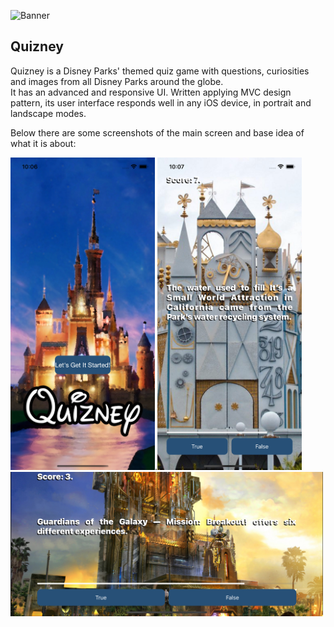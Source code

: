 ![Banner](https://github.com/danielcaccia/Roll_em/blob/master/banner.png?raw=true)

## Quizney

Quizney is a Disney Parks' themed quiz game with questions, curiosities and images from all Disney Parks around the globe.<br/>
It has an advanced and responsive UI. Written applying MVC design pattern, its user interface responds well in any iOS device, in portrait and landscape modes.

Below there are some screenshots of the main screen and base idea of what it is about:

<img height="500" alt="Main Screen" src="https://github.com/danielcaccia/Quizney/blob/master/screenshot1.png?raw=true">.<img height="500" alt="The App" src="https://github.com/danielcaccia/Quizney/blob/master/screenshot2.png?raw=true"><br/>
<img width="500" alt="The App" src="https://github.com/danielcaccia/Quizney/blob/master/screenshot3.png?raw=true">
